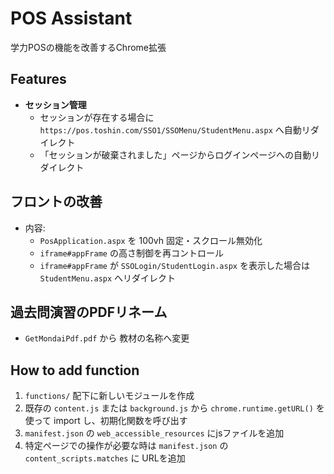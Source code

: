 # POS Assistant

学力POSの機能を改善するChrome拡張

## Features

- **セッション管理** 
  - セッションが存在する場合に `https://pos.toshin.com/SSO1/SSOMenu/StudentMenu.aspx` へ自動リダイレクト
  - 「セッションが破棄されました」ページからログインページへの自動リダイレクト
## **フロントの改善**
- 内容:
  - `PosApplication.aspx` を 100vh 固定・スクロール無効化
  - `iframe#appFrame` の高さ制御を再コントロール
  - `iframe#appFrame` が `SSOLogin/StudentLogin.aspx` を表示した場合は `StudentMenu.aspx` へリダイレクト
## **過去問演習のPDFリネーム**
  - `GetMondaiPdf.pdf` から 教材の名称へ変更

## How to add function
1. `functions/` 配下に新しいモジュールを作成
2. 既存の `content.js` または `background.js` から `chrome.runtime.getURL()` を使って import し、初期化関数を呼び出す
3.  `manifest.json` の `web_accessible_resources` にjsファイルを追加
4. 特定ページでの操作が必要な時は `manifest.json` の `content_scripts.matches` に URLを追加